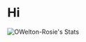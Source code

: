 # Hi

![OWelton-Rosie's Stats](https://github-readme-stats.vercel.app/api?username=OWelton-Rosie&theme=prussian&show_icons=true&hide_border=true&count_private=true)
